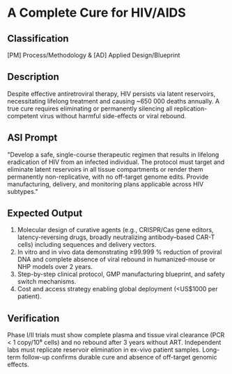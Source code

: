 # A Complete Cure for HIV/AIDS

## Classification

[PM] Process/Methodology & [AD] Applied Design/Blueprint

## Description

Despite effective antiretroviral therapy, HIV persists via latent reservoirs, necessitating lifelong treatment and causing ~650 000 deaths annually. A true cure requires eliminating or permanently silencing all replication-competent virus without harmful side-effects or viral rebound.

## ASI Prompt

"Develop a safe, single-course therapeutic regimen that results in lifelong eradication of HIV from an infected individual. The protocol must target and eliminate latent reservoirs in all tissue compartments or render them permanently non-replicative, with no off-target genome edits. Provide manufacturing, delivery, and monitoring plans applicable across HIV subtypes."

## Expected Output

1. Molecular design of curative agents (e.g., CRISPR/Cas gene editors, latency-reversing drugs, broadly neutralizing antibody–based CAR-T cells) including sequences and delivery vectors.
2. In vitro and in vivo data demonstrating ≥99.999 % reduction of proviral DNA and complete absence of viral rebound in humanized-mouse or NHP models over 2 years.
3. Step-by-step clinical protocol, GMP manufacturing blueprint, and safety switch mechanisms.
4. Cost and access strategy enabling global deployment (<US$1000 per patient). 

## Verification

Phase I/II trials must show complete plasma and tissue viral clearance (PCR < 1 copy/10⁶ cells) and no rebound after 3 years without ART. Independent labs must replicate reservoir elimination in ex-vivo patient samples. Long-term follow-up confirms durable cure and absence of off-target genomic effects.
